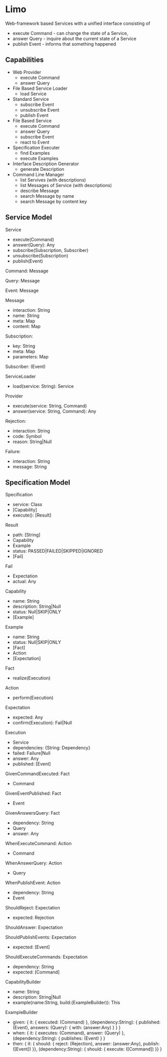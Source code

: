 # Limo

Web-framework based Services with a unified interface consisting of

- execute Command - can change the state of a Service,
- answer Query - inquire about the current state of a Service
- publish Event - informs that something happened

## Capabilities

- Web Provider
	- execute Command
	- answer Query
- File Based Service Loader
	- load Service
- Standard Service
	- subscribe Event
	- unsubscribe Event
	- publish Event
- File Based Service
	- execute Command
	- answer Query
	- subscribe Event
	- react to Event
- Specification Executer
	- find Examples
	- execute Examples
- Interface Description Generator
	- generate Description
- Command Line Manager
	- list Servives (with descriptions)
	- list Messages of Service (with descriptions)
	- describe Message
	- search Message by name
	- search Message by content key


## Service Model

Service
- execute(Command)
- answer(Query): Any
- subscribe(Subscription, Subscriber)
- unsubscribe(Subscription)
- publish(Event)

Command: Message

Query: Message

Event: Message

Message
- interaction: String
- name: String
- meta: Map
- content: Map

Subscription:
- key: String
- meta: Map
- parameters: Map

Subscriber: (Event)

ServiceLoader
- load(service: String): Service

Provider
- execute(service: String, Command)
- answer(service: String, Command): Any

Rejection:
- interaction: String
- code: Symbol
- reason: String|Null

Failure:
- interaction: String
- message: String


## Specification Model

Specification
- service: Class
- [Capability]
- execute(): [Result]

Result
- path: [String]
- Capability
- Example
- status: PASSED|FAILED|SKIPPED|IGNORED
- [Fail]

Fail
- Expectation
- actual: Any

Capability
- name: String
- description: String|Null
- status: Null|SKIP|ONLY
- [Example]

Example
- name: String
- status: Null|SKIP|ONLY
- [Fact]
- Action
- [Expectation]

Fact
- realize(Execution)

Action
- perform(Execution)

Expectation
- expected: Any
- confirm(Execution): Fail|Null

Execution
- Service
- dependencies: {String: Dependency}
- failed: Failure|Null
- answer: Any
- published: [Event]


GivenCommandExecuted: Fact
- Command

GivenEventPublished: Fact
- Event

GivenAnswersQuery: Fact
- dependency: String
- Query
- answer: Any

WhenExecuteCommand: Action
- Command

WhenAnswerQuery: Action
- Query

WhenPublishEvent: Action
- dependency: String
- Event

ShouldReject: Expectation
- expected: Rejection

ShouldAnswer: Expectation

ShouldPublishEvents: Expectation
- expected: [Event]

ShouldExecuteCommands: Expectation
- dependency: String
- expected: [Command]


CapabilityBuilder
- name: String
- description: String|Null
- example(name:String, build:(ExampleBuilder)): This

ExampleBuilder
- given: {
		it: {
			executed: (Command)
		},
		(dependency:String): {
			published: (Event),
			answers: (Query): {
				with: (answer:Any)
			}
		}
	}
- when: {
		it: {
			executes: (Command),
	answer: (Query)
		},
		(dependency:String): {
			publishes: (Event)
		}
	}
- then: {
		it: { should: {
			reject: (Rejection),
			answer: (answer:Any),
			publish: ([Event])
		}},
		(dependency:String): { should: {
			execute: ([Command])
		}}
	}
